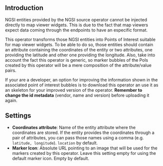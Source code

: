## Introduction

NGSI entities provided by the NGSI source operator cannot be injected directly
to map viewer widgets. This is due to the fact that map viewers expect data
coming through the endpoints to have an especific format.

This operator transforms those NGSI entities into Points of Interest suitable
for map viewer widgets. To be able to do so, those entities should contain an
attribute containing the coordinates of the entity or two attributes, one
providing the latitude and other one providing the longitude. Also, take into
account the fact this operator is generic, so marker bubbles of the PoIs created
by this operator will be a mere composition of the attribute/value pairs.

If your are a developer, an option for improving the information shown in the
associated point of interest bubbles is to download this operator an use it as
an skeleton for your improved version of the operator. **Remember to change the
id metadata** (vendor, name and version) before uploading it again.


## Settings

-  **Coordinates attribute**: Name of the entity attribute where the coordinates are stored. If the entity provides the coordinates through a pair of attributes, you can pass those names using a comma (e.g. `latitude, longitude`). `location` by default.
-  **Marker Icon**: Absolute URL pointing to an image that will be used for the markers created by this operator. Leave this setting empty for using the default marker icon. Empty by default.
